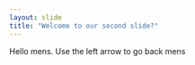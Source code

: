 ```yaml
---
layout: slide
title: "Welcome to our second slide?"
---
```

Hello mens.
Use the left arrow to go back mens
